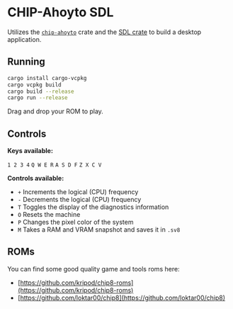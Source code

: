 # CHIP-Ahoyto SDL

Utilizes the [`chip-ahoyto`](../../) crate and the [SDL crate](https://github.com/Rust-SDL2/rust-sdl2) to build a desktop application.

## Running

```bash
cargo install cargo-vcpkg
cargo vcpkg build
cargo build --release
cargo run --release
```

Drag and drop your ROM to play.

## Controls

**Keys available:**

`1 2 3 4`
`Q W E R`
`A S D F`
`Z X C V`

**Controls available:**

* `+` Increments the logical (CPU) frequency
* `-` Decrements the logical (CPU) frequency
* `T` Toggles the display of the diagnostics information
* `O` Resets the machine
* `P` Changes the pixel color of the system
* `M` Takes a RAM and VRAM snapshot and saves it in `.sv8`

## ROMs

You can find some good quality game and tools roms here:

* [https://github.com/kripod/chip8-roms](https://github.com/kripod/chip8-roms)
* [https://github.com/loktar00/chip8](https://github.com/loktar00/chip8)
